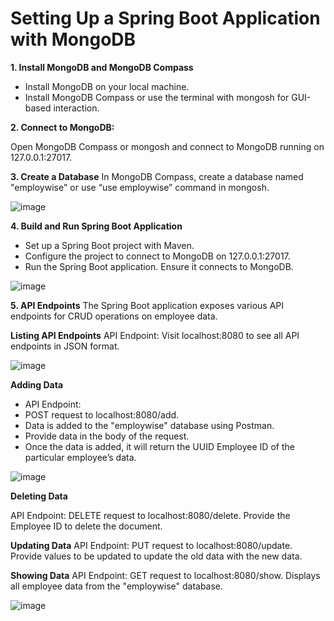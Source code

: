 # **Setting Up a Spring Boot Application with MongoDB**

**1. Install MongoDB and MongoDB Compass**
 - Install MongoDB on your local machine.
 - Install MongoDB Compass or use the terminal with mongosh for GUI-based interaction.

**2. Connect to MongoDB:**

  Open MongoDB Compass or mongosh and connect to MongoDB running on 127.0.0.1:27017.

**3. Create a Database**
In MongoDB Compass, create a database named "employwise" or use “use employwise” command in mongosh.


![image](https://github.com/SaranE1/EmployeeWise/assets/110584461/a4e2cd7d-e4c9-489c-b08d-009ed21c3c05)


**4. Build and Run Spring Boot Application**
 - Set up a Spring Boot project with Maven.
 - Configure the project to connect to MongoDB on 127.0.0.1:27017.
 - Run the Spring Boot application. Ensure it connects to MongoDB.


![image](https://github.com/SaranE1/EmployeeWise/assets/110584461/0f0216a4-eaf6-41f2-b30a-374ed4861bb8)


**5. API Endpoints**
The Spring Boot application exposes various API endpoints for CRUD operations on employee data.

**Listing API Endpoints**
API Endpoint: Visit localhost:8080 to see all API endpoints in JSON format.


![image](https://github.com/SaranE1/EmployeeWise/assets/110584461/453867be-d056-4a6c-b8c0-fe0e0ed095f8)


**Adding Data**
 - API Endpoint: 
 - POST request to localhost:8080/add.
 - Data is added to the "employwise" database using Postman. 
 - Provide data in the body of the request.
 - Once the data is added, it will return the UUID Employee ID of the particular employee’s data.


![image](https://github.com/SaranE1/EmployeeWise/assets/110584461/680af4f2-e388-477c-ac58-69ec856b5322)


**Deleting Data**

API Endpoint: DELETE request to localhost:8080/delete. Provide the Employee ID to delete the document.

**Updating Data**
API Endpoint: PUT request to localhost:8080/update. Provide values to be updated to update the old data with the new data.

**Showing Data**
API Endpoint: GET request to localhost:8080/show. Displays all employee data from the "employwise" database.


![image](https://github.com/SaranE1/EmployeeWise/assets/110584461/0e249d56-b2bf-406f-8873-7d521f240557)

